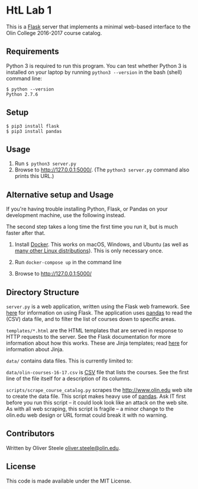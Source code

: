 # HtL Lab 1

This is a [Flask](http://flask.pocoo.org) server that implements a minimal web-based interface to the Olin College
2016-2017 course catalog.


## Requirements

Python 3 is required to run this program.
You can test whether Python 3 is installed on your laptop by running `python3 --version` in the bash (shell) command line:

    $ python --version
    Python 2.7.6


## Setup

```
$ pip3 install flask
$ pip3 install pandas
```


## Usage

1. Run `$ python3 server.py`
2. Browse to <http://127.0.0.1:5000/>. (The `python3 server.py` command also prints this URL.)


## Alternative setup and Usage

If you're having trouble installing Python, Flask, or Pandas on your development
machine, use the following instead.

The second step takes a long time the first time you run it, but is
much faster after that.

1. Install [Docker](https://www.docker.com/products/docker/).
This works on macOS, Windows, and Ubuntu (as well as [many other Linux
distributions](https://docs.docker.com/engine/installation/linux/)).
This is only necessary once.

2. Run `docker-compose up` in the command line

3. Browse to <http://127.0.0.1:5000/>


## Directory Structure

`server.py` is a web application, written using the Flask web framework.
See [here](http://flask.pocoo.org) for information on using Flask.
The application uses [pandas](http://pandas.pydata.org) to read the (CSV) data file,
and to filter the list of courses down to specific areas.

`templates/*.html` are the HTML templates that are served in response to HTTP requests to the server.
See the Flask documentation for more information about how this works.
These are Jinja templates; read [here](http://jinja.pocoo.org) for information about Jinja.

`data/` contains data files. This is currently limited to:

`data/olin-courses-16-17.csv` is [CSV](https://en.wikipedia.org/wiki/Comma-separated_values) file that lists the courses.
See the first line of the file itself for a description of its columns.

`scripts/scrape_course_catalog.py` scrapes the <http://www.olin.edu> web site to create the data file.
This script makes heavy use of [pandas](http://pandas.pydata.org).
Ask IT first before you run this script – it could look look like an attack on the web site.
As with all web scraping, this script is fragile – a minor change to the olin.edu web design or URL format
could break it with no warning.


## Contributors

Written by Oliver Steele <oliver.steele@olin.edu>.


## License

This code is made available under the MIT License.
